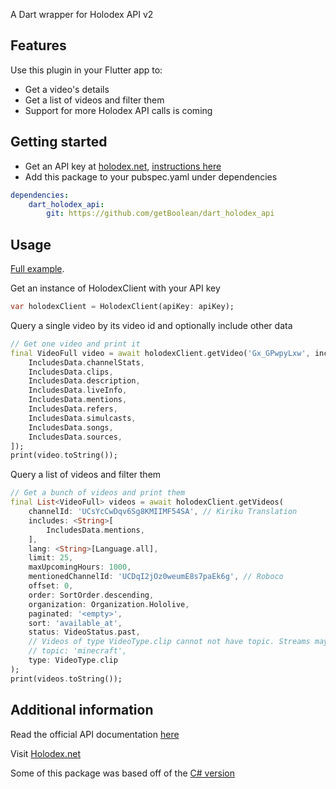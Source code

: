 <!-- 
This README describes the package. If you publish this package to pub.dev,
this README's contents appear on the landing page for your package.

For information about how to write a good package README, see the guide for
[writing package pages](https://dart.dev/guides/libraries/writing-package-pages). 

For general information about developing packages, see the Dart guide for
[creating packages](https://dart.dev/guides/libraries/create-library-packages)
and the Flutter guide for
[developing packages and plugins](https://flutter.dev/developing-packages). 
-->

A Dart wrapper for Holodex API v2

## Features

Use this plugin in your Flutter app to:

- Get a video's details
- Get a list of videos and filter them
- Support for more Holodex API calls is coming

## Getting started

- Get an API key at [holodex.net](holodex.net), [instructions here](https://holodex.stoplight.io/docs/holodex/ZG9jOjQ2Nzk1-getting-started)
- Add this package to your pubspec.yaml under dependencies

```yaml
dependencies:
    dart_holodex_api:
        git: https://github.com/getBoolean/dart_holodex_api
```

## Usage

[Full example](https://github.com/getBoolean/dart_holodex_api/blob/main/example/example_holodex/bin/example_holodex.dart).

Get an instance of HolodexClient with your API key

```dart
var holodexClient = HolodexClient(apiKey: apiKey);
```

Query a single video by its video id and optionally include other data

```dart
// Get one video and print it
final VideoFull video = await holodexClient.getVideo('Gx_GPwpyLxw', includes: [
    IncludesData.channelStats,
    IncludesData.clips,
    IncludesData.description,
    IncludesData.liveInfo,
    IncludesData.mentions,
    IncludesData.refers,
    IncludesData.simulcasts,
    IncludesData.songs,
    IncludesData.sources,
]);
print(video.toString());
```

Query a list of videos and filter them

```dart
// Get a bunch of videos and print them
final List<VideoFull> videos = await holodexClient.getVideos(
    channelId: 'UCsYcCwDqv6Sg8KMIIMF54SA', // Kiriku Translation
    includes: <String>[
        IncludesData.mentions,
    ],
    lang: <String>[Language.all],
    limit: 25,
    maxUpcomingHours: 1000,
    mentionedChannelId: 'UCDqI2jOz0weumE8s7paEk6g', // Roboco
    offset: 0,
    order: SortOrder.descending,
    organization: Organization.Hololive,
    paginated: '<empty>',
    sort: 'available_at',
    status: VideoStatus.past,
    // Videos of type VideoType.clip cannot not have topic. Streams may or may not have topic.
    // topic: 'minecraft',
    type: VideoType.clip
);
print(videos.toString());
```

## Additional information

Read the official API documentation [here](https://holodex.stoplight.io/docs/holodex/ZG9jOjQ2Nzk1-getting-started)

Visit [Holodex.net](https://holodex.net/)

Some of this package was based off of the [C# version](https://github.com/EBro912/Holodex.NET)
